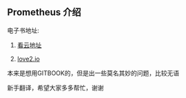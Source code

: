 ## Prometheus 介绍

电子书地址: 

1. [看云地址](https://www.kancloud.cn/cdh0805010118/prometheus)

2. [love2.io](https://love2.io/@1046102779/doc/prometheus/introductions/overview.md)

本来是想用GITBOOK的，但是出一些莫名其妙的问题，比较无语

新手翻译，希望大家多多帮忙，谢谢

